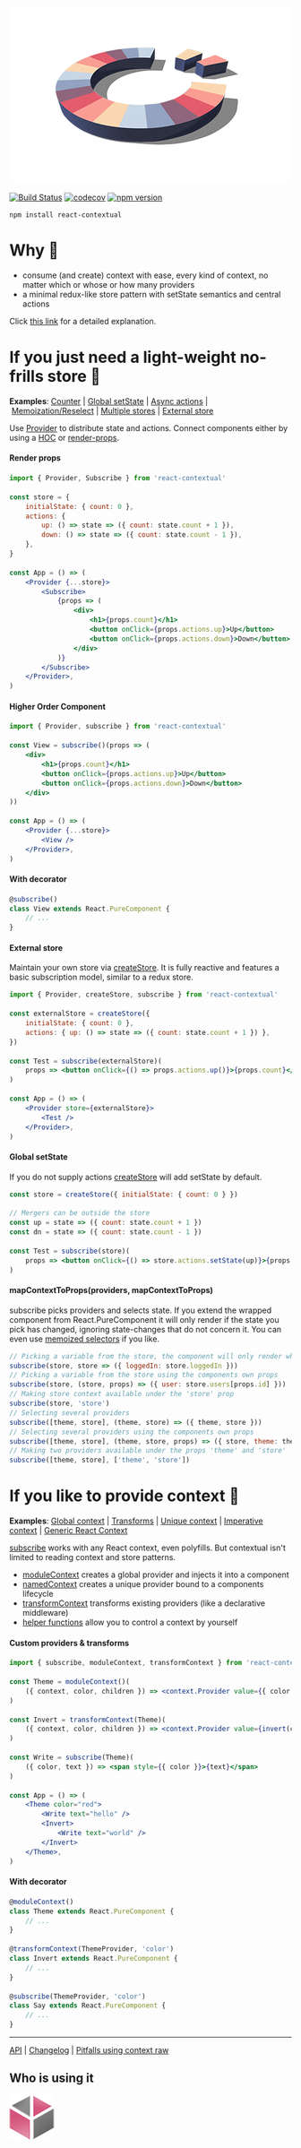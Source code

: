 <p align="center">
  <img width="500" height="314" src="assets/logo-3d-flat.png">
</p>

[![Build Status](https://travis-ci.org/drcmda/react-contextual.svg?branch=master)](https://travis-ci.org/drcmda/react-contextual) [![codecov](https://codecov.io/gh/drcmda/react-contextual/branch/master/graph/badge.svg)](https://codecov.io/gh/drcmda/react-contextual) [![npm version](https://badge.fury.io/js/react-contextual.svg)](https://badge.fury.io/js/react-contextual)

    npm install react-contextual

# Why 🤔

* consume (and create) context with ease, every kind of context, no matter which or whose or how many providers
* a minimal redux-like store pattern with setState semantics and central actions

Click [this link](https://github.com/drcmda/react-contextual/blob/master/PITFALLS.md) for a detailed explanation.

# If you just need a light-weight no-frills store 🎰

<b>Examples</b>: [Counter](https://codesandbox.io/embed/3vo9164z25) | [Global setState](https://codesandbox.io/embed/01l8z634qn) | [Async actions](https://codesandbox.io/embed/lxly45lvkl) | [Memoization/Reselect](https://codesandbox.io/embed/yvx9my007z) | [Multiple stores](https://codesandbox.io/embed/0o8pj1jz7v) | [External store](https://codesandbox.io/embed/jzwv46729y)

Use [Provider](https://github.com/drcmda/react-contextual/blob/master/API.md#provider) to distribute state and actions. Connect components either by using a [HOC](https://github.com/drcmda/react-contextual/blob/master/API.md#subscribe) or [render-props](https://github.com/drcmda/react-contextual/blob/master/API.md#subscribe-as-a-component).

#### Render props

```jsx
import { Provider, Subscribe } from 'react-contextual'

const store = {
    initialState: { count: 0 },
    actions: {
        up: () => state => ({ count: state.count + 1 }),
        down: () => state => ({ count: state.count - 1 }),
    },
}

const App = () => (
    <Provider {...store}>
        <Subscribe>
            {props => (
                <div>
                    <h1>{props.count}</h1>
                    <button onClick={props.actions.up}>Up</button>
                    <button onClick={props.actions.down}>Down</button>
                </div>
            )}
        </Subscribe>
    </Provider>,
)
```

#### Higher Order Component

```jsx
import { Provider, subscribe } from 'react-contextual'

const View = subscribe()(props => (
    <div>
        <h1>{props.count}</h1>
        <button onClick={props.actions.up}>Up</button>
        <button onClick={props.actions.down}>Down</button>
    </div>
))

const App = () => (
    <Provider {...store}>
        <View />
    </Provider>,
)
```

#### With decorator

```jsx
@subscribe()
class View extends React.PureComponent {
    // ...
}
```

#### External store

Maintain your own store via [createStore](https://github.com/drcmda/react-contextual/blob/master/API.md#createstore). It is fully reactive and features a basic subscription model, similar to a redux store.

```jsx
import { Provider, createStore, subscribe } from 'react-contextual'

const externalStore = createStore({
    initialState: { count: 0 },
    actions: { up: () => state => ({ count: state.count + 1 }) },
})

const Test = subscribe(externalStore)(
    props => <button onClick={() => props.actions.up()}>{props.count}</button>,
)

const App = () => (
    <Provider store={externalStore}>
        <Test />
    </Provider>,
)
```

#### Global setState

If you do not supply actions [createStore](https://github.com/drcmda/react-contextual/blob/master/API.md#createstore) will add setState by default.

```jsx
const store = createStore({ initialState: { count: 0 } })

// Mergers can be outside the store
const up = state => ({ count: state.count + 1 })
const dn = state => ({ count: state.count - 1 })

const Test = subscribe(store)(
    props => <button onClick={() => store.actions.setState(up)}>{props.count}</button>,
)
```

#### mapContextToProps(providers, mapContextToProps)

subscribe picks providers and selects state. If you extend the wrapped component from React.PureComponent it will only render if the state you pick has changed, ignoring state-changes that do not concern it. You can even use [memoized selectors](https://codesandbox.io/embed/yvx9my007z) if you like.

```jsx
// Picking a variable from the store, the component will only render when it changes ...
subscribe(store, store => ({ loggedIn: store.loggedIn }))
// Picking a variable from the store using the components own props
subscribe(store, (store, props) => ({ user: store.users[props.id] }))
// Making store context available under the 'store' prop
subscribe(store, 'store')
// Selecting several providers
subscribe([theme, store], (theme, store) => ({ theme, store }))
// Selecting several providers using the components own props
subscribe([theme, store], (theme, store, props) => ({ store, theme: theme.colors[props.id] }))
// Making two providers available under the props 'theme' and 'store'
subscribe([theme, store], ['theme', 'store'])
```

# If you like to provide context 🚀

<b>Examples</b>: [Global context](https://codesandbox.io/embed/v8pn13nq77) | [Transforms](https://codesandbox.io/embed/mjv84k1kn9) | [Unique context](https://codesandbox.io/embed/ox405qqopy) | [Imperative context](https://codesandbox.io/embed/30ql1rxzlq) | [Generic React Context](https://codesandbox.io/embed/55wp11lv4)

[subscribe](https://github.com/drcmda/react-contextual/blob/master/API.md#subscribe) works with any React context, even polyfills. But contextual isn't limited to reading context and store patterns.

* [moduleContext](https://github.com/drcmda/react-contextual/blob/master/API.md#modulecontext) creates a global provider and injects it into a component
* [namedContext](https://github.com/drcmda/react-contextual/blob/master/API.md#namedcontext) creates a unique provider bound to a components lifecycle
* [transformContext](https://github.com/drcmda/react-contextual/blob/master/API.md#transformcontext) transforms existing providers (like a declarative middleware)
* [helper functions](https://github.com/drcmda/react-contextual/blob/master/API.md#imperative-context-handling) allow you to control a context by yourself

#### Custom providers & transforms

```jsx
import { subscribe, moduleContext, transformContext } from 'react-contextual'

const Theme = moduleContext()(
    ({ context, color, children }) => <context.Provider value={{ color }} children={children} />
)

const Invert = transformContext(Theme)(
    ({ context, color, children }) => <context.Provider value={invert(color)} children={children} />
)

const Write = subscribe(Theme)(
    ({ color, text }) => <span style={{ color }}>{text}</span>
)

const App = () => (
    <Theme color="red">
        <Write text="hello" />
        <Invert>
            <Write text="world" />
        </Invert>
    </Theme>,
)
```

#### With decorator

```jsx
@moduleContext()
class Theme extends React.PureComponent {
    // ...
}

@transformContext(ThemeProvider, 'color')
class Invert extends React.PureComponent {
    // ...
}

@subscribe(ThemeProvider, 'color')
class Say extends React.PureComponent {
    // ...
}
```

---

[API](https://github.com/drcmda/react-contextual/blob/master/API.md) | [Changelog](https://github.com/drcmda/react-contextual/blob/master/CHANGELOG.md) | [Pitfalls using context raw](https://github.com/drcmda/react-contextual/blob/master/PITFALLS.md)

## Who is using it

[![AWV](/assets/corp-awv.png)](https://github.com/awv-informatik)
